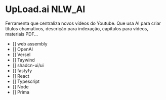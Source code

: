# UpLoad.ai NLW_AI

Ferramenta que centraliza novos vídeos do Youtube. Que usa AI para criar títulos chamativos, descrição para indexação, capítulos para vídeos, materiais PDF...

- [] web assembly
- [] OpenAI
- [] Versel
- [] Taywind
- [] shadcn-ui/ui
- [] fastyfy
- [] React
- [] Typescript
- [] Node
- [] Prima

